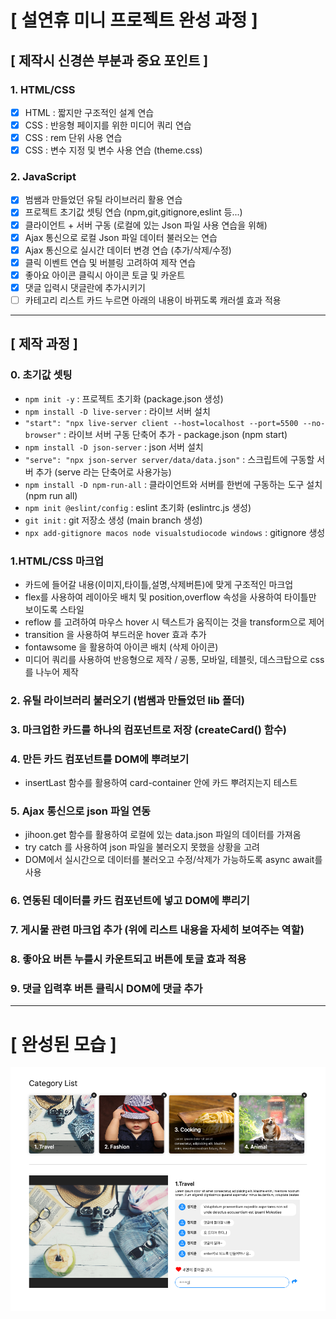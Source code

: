 # [ 설연휴 미니 프로젝트 완성 과정 ]

## [ 제작시 신경쓴 부분과 중요 포인트 ]

### 1. HTML/CSS

- [x] HTML : 짧지만 구조적인 설계 연습
- [x] CSS : 반응형 페이지를 위한 미디어 쿼리 연습
- [x] CSS : rem 단위 사용 연습
- [x] CSS : 변수 지정 및 변수 사용 연습 (theme.css)

### 2. JavaScript

- [x] 범쌤과 만들었던 유틸 라이브러리 활용 연습
- [x] 프로젝트 초기값 셋팅 연습 (npm,git,gitignore,eslint 등...)
- [x] 클라이언트 + 서버 구동 (로컬에 있는 Json 파일 사용 연습을 위해)
- [x] Ajax 통신으로 로컬 Json 파일 데이터 불러오는 연습
- [x] Ajax 통신으로 실시간 데이터 변경 연습 (추가/삭제/수정)
- [x] 클릭 이벤트 연습 및 버블링 고려하여 제작 연습
- [x] 좋아요 아이콘 클릭시 아이콘 토글 및 카운트
- [x] 댓글 입력시 댓글란에 추가시키기
- [ ] 카테고리 리스트 카드 누르면 아래의 내용이 바뀌도록 캐러셀 효과 적용

---

## [ 제작 과정 ]

### 0. 초기값 셋팅

- `npm init -y` : 프로젝트 초기화 (package.json 생성)
- `npm install -D live-server` : 라이브 서버 설치
- `"start": "npx live-server client --host=localhost --port=5500 --no-browser"` : 라이브 서버 구동 단축어 추가 - package.json (npm start)
- `npm install -D json-server` : json 서버 설치
- `"serve": "npx json-server server/data/data.json"` : 스크립트에 구동할 서버 추가 (serve 라는 단축어로 사용가능)
- `npm install -D npm-run-all` : 클라이언트와 서버를 한번에 구동하는 도구 설치 (npm run all)
- `npm init @eslint/config` : eslint 초기화 (eslintrc.js 생성)
- `git init` : git 저장소 생성 (main branch 생성)
- `npx add-gitignore macos node visualstudiocode windows` : gitignore 생성

### 1.HTML/CSS 마크업

- 카드에 들어갈 내용(이미지,타이틀,설명,삭제버튼)에 맞게 구조적인 마크업
- flex를 사용하여 레이아웃 배치 및 position,overflow 속성을 사용하여 타이틀만 보이도록 스타일
- reflow 를 고려하여 마우스 hover 시 텍스트가 움직이는 것을 transform으로 제어
- transition 을 사용하여 부드러운 hover 효과 추가
- fontawsome 을 활용하여 아이콘 배치 (삭제 아이콘)
- 미디어 쿼리를 사용하여 반응형으로 제작 / 공통, 모바일, 테블릿, 데스크탑으로 css를 나누어 제작

### 2. 유틸 라이브러리 불러오기 (범쌤과 만들었던 lib 폴더)

### 3. 마크업한 카드를 하나의 컴포넌트로 저장 (createCard() 함수)

### 4. 만든 카드 컴포넌트를 DOM에 뿌려보기

- insertLast 함수를 활용하여 card-container 안에 카드 뿌려지는지 테스트

### 5. Ajax 통신으로 json 파일 연동

- jihoon.get 함수를 활용하여 로컬에 있는 data.json 파일의 데이터를 가져옴
- try catch 를 사용하여 json 파일을 불러오지 못했을 상황을 고려
- DOM에서 실시간으로 데이터를 불러오고 수정/삭제가 가능하도록 async await를 사용

### 6. 연동된 데이터를 카드 컴포넌트에 넣고 DOM에 뿌리기

### 7. 게시물 관련 마크업 추가 (위에 리스트 내용을 자세히 보여주는 역할)

### 8. 좋아요 버튼 누를시 카운트되고 버튼에 토글 효과 적용

### 9. 댓글 입력후 버튼 클릭시 DOM에 댓글 추가

---

# [ 완성된 모습 ]

![](2023-01-22-22-43-34.png)
